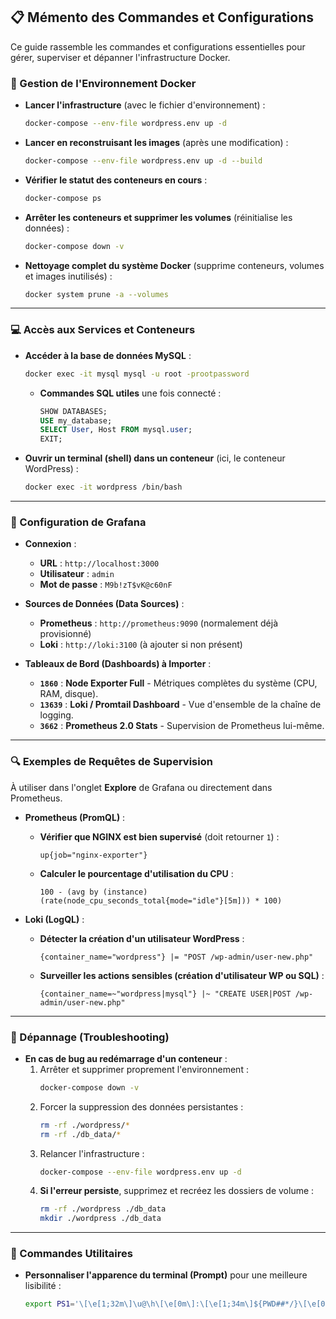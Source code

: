 ## 📋 Mémento des Commandes et Configurations

Ce guide rassemble les commandes et configurations essentielles pour gérer, superviser et dépanner l'infrastructure Docker.

### 🚀 Gestion de l'Environnement Docker

  * **Lancer l'infrastructure** (avec le fichier d'environnement) :

    ```bash
    docker-compose --env-file wordpress.env up -d
    ```

  * **Lancer en reconstruisant les images** (après une modification) :

    ```bash
    docker-compose --env-file wordpress.env up -d --build
    ```

  * **Vérifier le statut des conteneurs en cours** :

    ```bash
    docker-compose ps
    ```

  * **Arrêter les conteneurs et supprimer les volumes** (réinitialise les données) :

    ```bash
    docker-compose down -v
    ```

  * **Nettoyage complet du système Docker** (supprime conteneurs, volumes et images inutilisés) :

    ```bash
    docker system prune -a --volumes
    ```

-----

### 💻 Accès aux Services et Conteneurs

  * **Accéder à la base de données MySQL** :

    ```bash
    docker exec -it mysql mysql -u root -prootpassword
    ```

      * **Commandes SQL utiles** une fois connecté :
        ```sql
        SHOW DATABASES;
        USE my_database;
        SELECT User, Host FROM mysql.user;
        EXIT;
        ```

  * **Ouvrir un terminal (shell) dans un conteneur** (ici, le conteneur WordPress) :

    ```bash
    docker exec -it wordpress /bin/bash
    ```

-----

### 🎨 Configuration de Grafana

  * **Connexion** :

      * **URL** : `http://localhost:3000`
      * **Utilisateur** : `admin`
      * **Mot de passe** : `M9b!zT$vK@c60nF`

  * **Sources de Données (Data Sources)** :

      * **Prometheus** : `http://prometheus:9090` (normalement déjà provisionné)
      * **Loki** : `http://loki:3100` (à ajouter si non présent)

  * **Tableaux de Bord (Dashboards) à Importer** :

      * **`1860`** : **Node Exporter Full** - Métriques complètes du système (CPU, RAM, disque).
      * **`13639`** : **Loki / Promtail Dashboard** - Vue d'ensemble de la chaîne de logging.
      * **`3662`** : **Prometheus 2.0 Stats** - Supervision de Prometheus lui-même.

-----

### 🔍 Exemples de Requêtes de Supervision

À utiliser dans l'onglet **Explore** de Grafana ou directement dans Prometheus.

  * **Prometheus (PromQL)** :

      * **Vérifier que NGINX est bien supervisé** (doit retourner `1`) :
        ```promql
        up{job="nginx-exporter"}
        ```
      * **Calculer le pourcentage d'utilisation du CPU** :
        ```promql
        100 - (avg by (instance) (rate(node_cpu_seconds_total{mode="idle"}[5m])) * 100)
        ```

  * **Loki (LogQL)** :

      * **Détecter la création d'un utilisateur WordPress** :
        ```logql
        {container_name="wordpress"} |= "POST /wp-admin/user-new.php"
        ```
      * **Surveiller les actions sensibles (création d'utilisateur WP ou SQL)** :
        ```logql
        {container_name=~"wordpress|mysql"} |~ "CREATE USER|POST /wp-admin/user-new.php"
        ```

-----

### 🐛 Dépannage (Troubleshooting)

  * **En cas de bug au redémarrage d'un conteneur** :
    1.  Arrêter et supprimer proprement l'environnement :
        ```bash
        docker-compose down -v
        ```
    2.  Forcer la suppression des données persistantes :
        ```bash
        rm -rf ./wordpress/*
        rm -rf ./db_data/*
        ```
    3.  Relancer l'infrastructure :
        ```bash
        docker-compose --env-file wordpress.env up -d
        ```
    4.  **Si l'erreur persiste**, supprimez et recréez les dossiers de volume :
        ```bash
        rm -rf ./wordpress ./db_data
        mkdir ./wordpress ./db_data
        ```

-----

### 🔧 Commandes Utilitaires

  * **Personnaliser l'apparence du terminal (Prompt)** pour une meilleure lisibilité :
    ```bash
    export PS1='\[\e[1;32m\]\u@\h\[\e[0m\]:\[\e[1;34m\]${PWD##*/}\[\e[0m\]\[\e[1;32m\]\$\[\e[0m\] '
    ```

